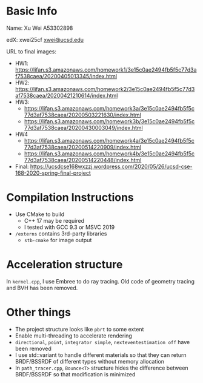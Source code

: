 # Basic Info
Name: Xu Wei A53302898

edX: xwei25cf xwei@ucsd.edu

URL to final images:
- HW1: https://lifan.s3.amazonaws.com/homework1/3e15c0ae2494fb5f5c77d3af7538caea/20200405013345/index.html
- HW2: https://lifan.s3.amazonaws.com/homework2/3e15c0ae2494fb5f5c77d3af7538caea/20200421210614/index.html
- HW3:
    - https://lifan.s3.amazonaws.com/homework3a/3e15c0ae2494fb5f5c77d3af7538caea/20200503221630/index.html
    - https://lifan.s3.amazonaws.com/homework3b/3e15c0ae2494fb5f5c77d3af7538caea/20200430003049/index.html
- HW4
    - https://lifan.s3.amazonaws.com/homework4a/3e15c0ae2494fb5f5c77d3af7538caea/20200514220909/index.html
    - https://lifan.s3.amazonaws.com/homework4b/3e15c0ae2494fb5f5c77d3af7538caea/20200514220448/index.html
- Final: https://ucsdcse168wxzzj.wordpress.com/2020/05/26/ucsd-cse-168-2020-spring-final-project

# Compilation Instructions
- Use CMake to build
    - C++ 17 may be required
    - I tested with GCC 9.3 or MSVC 2019
- `/externs` contains 3rd-party libraries
    - `stb-cmake` for image output

# Acceleration structure
In `kernel.cpp`, I use Embree to do ray tracing. Old code of geometry tracing and BVH has been removed.

# Other things
- The project structure looks like `pbrt` to some extent
- Enable multi-threading to accelerate rendering
- `directional`, `point`, `integrator simple`, `nexteventestimation off` have been removed
- I use std::variant to handle different materials so that they can return BRDF/BSSRDF of different types without memory allocation
- In `path_tracer.cpp`, `Bounce<T>` structure hides the difference between BRDF/BSSRDF so that modification is minimized
